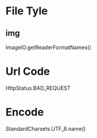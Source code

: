 # File Tyle
## img
ImageIO.getReaderFormatNames()

# Url Code
HttpStatus.BAD_REQUEST

# Encode 
StandardCharsets.UTF_8.name()

